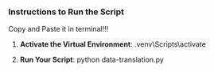 ### Instructions to Run the Script
Copy and Paste it in terminal!!!

1. **Activate the Virtual Environment**:
    .venv\Scripts\activate

2. **Run Your Script**:
    python data-translation.py